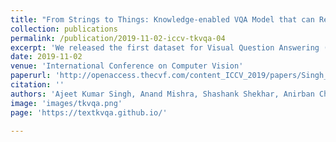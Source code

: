 ```yaml
---
title: "From Strings to Things: Knowledge-enabled VQA Model that can Read and Reason"
collection: publications
permalink: /publication/2019-11-02-iccv-tkvqa-04
excerpt: 'We released the first dataset for Visual Question Answering (VQA) that requires traversing an external knowledge-graph as well as understanding scene-text through Optical Character Recognition (OCR). We also proposed a Graph-RNN based approach for VQA with external knowledge and demonstrated state-of-the-art results.'
date: 2019-11-02
venue: 'International Conference on Computer Vision'
paperurl: 'http://openaccess.thecvf.com/content_ICCV_2019/papers/Singh_From_Strings_to_Things_Knowledge-Enabled_VQA_Model_That_Can_Read_ICCV_2019_paper.pdf'
citation: ''
authors: 'Ajeet Kumar Singh, Anand Mishra, Shashank Shekhar, Anirban Chakraborty'
image: 'images/tkvqa.png' 
page: 'https://textkvqa.github.io/'

---
```

